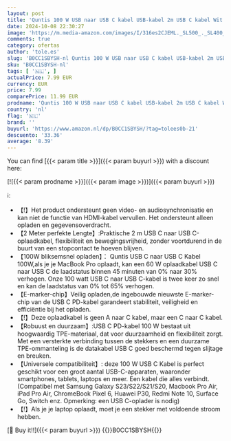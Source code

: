 ```yaml
---
layout: post
title: 'Quntis 100 W USB naar USB C kabel USB-kabel 2m USB C kabel Wit USB-C-naar-USB-C met iPhon 16 Pro Max iPhon 15 Samsung S24 S23 iPad Pro MacBook Pixel'
date: 2024-10-08 22:30:27
image: 'https://m.media-amazon.com/images/I/316es2CJEML._SL500_._SL400_.jpg'
comments: true
category: ofertas
author: 'tole.es'
slug: 'B0CC1SBYSH-nl Quntis 100 W USB naar USB C kabel USB-kabel 2m USB C kabel...'
sku: 'B0CC1SBYSH-nl'
tags: [ '🇳🇱', ]
actualPrice: 7.99 EUR
currency: EUR
price: 7.99
comparePrice: 11.99 EUR
prodname: 'Quntis 100 W USB naar USB C kabel USB-kabel 2m USB C kabel Wit USB-C-naar-USB-C met iPhon 16 Pro Max iPhon 15 Samsung S24 S23 iPad Pro MacBook Pixel'
country: 'nl'
flag: '🇳🇱'
brand: ''
buyurl: 'https://www.amazon.nl/dp/B0CC1SBYSH/?tag=tolees0b-21'
descuento: '33.36'
average: '8.39'
---
```


You can find [{{< param title >}}]({{< param buyurl >}}) with a discount here:

[![{{< param prodname >}}]({{< param image >}})]({{< param buyurl >}})

ℹ️:

- 【!】Het product ondersteunt geen video- en audiosynchronisatie en kan niet de functie van HDMI-kabel vervullen. Het ondersteunt alleen opladen en gegevensoverdracht.
- 【2 Meter perfekte Lengte】:Praktische 2 m USB C naar USB C-oplaadkabel, flexibiliteit en bewegingsvrijheid, zonder voortdurend in de buurt van een stopcontact te hoeven blijven.
- 【100W bliksemsnel opladen】： Quntis USB C naar USB C Kabel 100W,als je je MacBook Pro oplaadt, kan een 60 W oplaadkabel USB C naar USB C de laadstatus binnen 45 minuten van 0% naar 30% verhogen. Onze 100 watt USB C naar USB C-kabel is twee keer zo snel en kan de laadstatus van 0% tot 65% verhogen.
- 【E-marker-chip】Veilig opladen,de ingebouwde nieuwste E-marker-chip van de USB C PD-kabel garandeert stabiliteit, veiligheid en efficiëntie bij het opladen.
- 【!】Deze oplaadkabel is geen A naar C kabel, maar een C naar C kabel.
- 【Robuust en duurzaam】:USB C PD-kabel 100 W bestaat uit hoogwaardig TPE-materiaal, dat voor duurzaamheid en flexibiliteit zorgt. Met een versterkte verbinding tussen de stekkers en een duurzame TPE-ommanteling is de datakabel USB C goed beschermd tegen slijtage en breuken.
- 【Universele compatibiliteit】: deze 100 W USB C Kabel is perfect geschikt voor een groot aantal USB-C-apparaten, waaronder smartphones, tablets, laptops en meer. Een kabel die alles verbindt. (Compatibel met Samsung Galaxy S23/S22/S21/S20, Macbook Pro Air, iPad Pro Air, ChromeBook Pixel 6, Huawei P30, Redmi Note 10, Surface Go, Switch enz. Opmerking: een USB C-oplader is nodig)
- 【!】Als je je laptop oplaadt, moet je een stekker met voldoende stroom hebben.

[🛒 Buy it!!]({{< param buyurl >}})
{{<world>}}B0CC1SBYSH{{</world>}}
